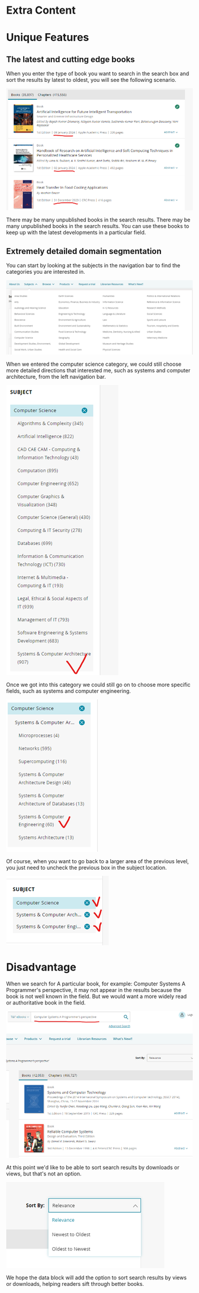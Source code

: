 # Extra Content

# Unique Features

## The latest and cutting edge books

When you enter the type of book you want to search in the search box and sort the results by latest to oldest, you will see the following scenario.

![图1](07_img/01_test.png)

There may be many unpublished books in the search results. There may be many unpublished books in the search results. You can use these books to keep up with the latest developments in a particular field.

## Extremely detailed domain segmentation

You can start by looking at the subjects in the navigation bar to find the categories you are interested in.

![图2](07_img/02_test.png)

When we entered the computer science category, we could still choose more detailed directions that interested me, such as systems and computer architecture, from the left navigation bar.

![图3](07_img/03_test.png)

Once we got into this category we could still go on to choose more specific fields, such as systems and computer engineering.

![图4](07_img/04_test.png)

Of course, when you want to go back to a larger area of the previous level, you just need to uncheck the previous box in the subject location.

![图5](07_img/05_test.png)

# Disadvantage

When we search for A particular book, for example: Computer Systems A Programmer's perspective, it may not appear in the results because the book is not well known in the field. But we would want a more widely read or authoritative book in the field.

![图6](07_img/06_test.png)

At this point we'd like to be able to sort search results by downloads or views, but that's not an option.

![图7](07_img/07_test.png)

We hope the data block will add the option to sort search results by views or downloads, helping readers sift through better books.